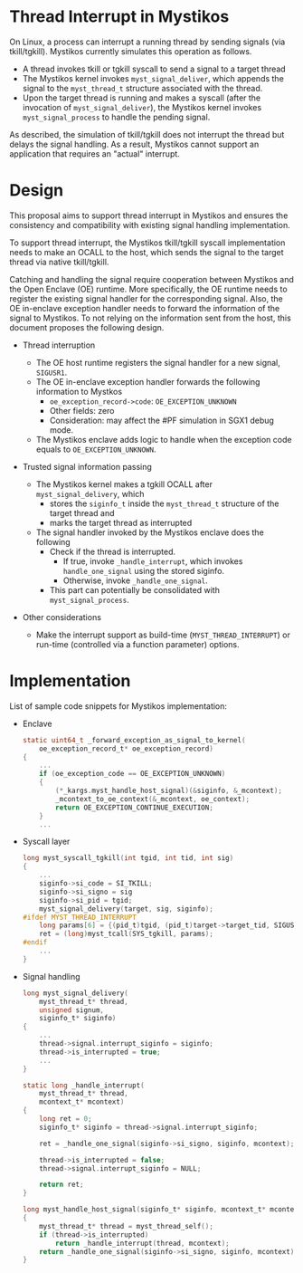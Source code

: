 # Thread Interrupt in Mystikos

On Linux, a process can interrupt a running thread by sending signals (via tkill/tgkill).
Mystikos currently simulates this operation as follows.
- A thread invokes tkill or tgkill syscall to send a signal to a target thread
- The Mystikos kernel invokes `myst_signal_deliver`, which appends the signal to
  the `myst_thread_t` structure associated with the thread.
- Upon the target thread is running and makes a syscall (after the invocation of `myst_signal_deliver`),
  the Mystikos kernel invokes `myst_signal_process` to handle the pending signal.

As described, the simulation of tkill/tgkill does not interrupt the thread but delays
the signal handling. As a result, Mystikos cannot support an application that requires
an "actual" interrupt.

# Design

This proposal aims to support thread interrupt in Mystikos and ensures the consistency
and compatibility with existing signal handling implementation.

To support thread interrupt, the Mystikos tkill/tgkill syscall implementation needs to
make an OCALL to the host, which sends the signal to the target thread via native tkill/tgkill.

Catching and handling the signal require cooperation between Mystikos and the Open Enclave (OE)
runtime. More specifically, the OE runtime needs to register the existing signal handler for
the corresponding signal. Also, the OE in-enclave exception handler needs to forward the
information of the signal to Mystikos. To not relying on the information sent from the host,
this document proposes the following design.

- Thread interruption
  - The OE host runtime registers the signal handler for a new signal, `SIGUSR1`.
  - The OE in-enclave exception handler forwards the following information to Mystkos
    - `oe_exception_record->code`: `OE_EXCEPTION_UNKNOWN`
    - Other fields: zero
    - Consideration: may affect the #PF simulation in SGX1 debug mode.
  - The Mystikos enclave adds logic to handle when the exception code equals to `OE_EXCEPTION_UNKNOWN`.

- Trusted signal information passing
  - The Mystikos kernel makes a tgkill OCALL after `myst_signal_delivery`, which
    - stores the `siginfo_t` inside the `myst_thread_t` structure of the target thread and
    - marks the target thread as interrupted
  - The signal handler invoked by the Mystikos enclave does the following
    - Check if the thread is interrupted.
      - If true, invoke `_handle_interrupt`, which invokes `handle_one_signal` using the stored
        siginfo.
      - Otherwise, invoke `_handle_one_signal`.
    - This part can potentially be consolidated with `myst_signal_process`.

 - Other considerations
   - Make the interrupt support as build-time (`MYST_THREAD_INTERRUPT`) or run-time (controlled via a function parameter) options.

# Implementation

  List of sample code snippets for Mystikos implementation:

  - Enclave
    ```c
    static uint64_t _forward_exception_as_signal_to_kernel(
        oe_exception_record_t* oe_exception_record)
    {
        ...
        if (oe_exception_code == OE_EXCEPTION_UNKNOWN)
        {
            (*_kargs.myst_handle_host_signal)(&siginfo, &_mcontext);
            _mcontext_to_oe_context(&_mcontext, oe_context);
            return OE_EXCEPTION_CONTINUE_EXECUTION;
        }
        ...
    ```

  - Syscall layer
    ```c
    long myst_syscall_tgkill(int tgid, int tid, int sig)
    {
        ...
        siginfo->si_code = SI_TKILL;
        siginfo->si_signo = sig
        siginfo->si_pid = tgid;
        myst_signal_delivery(target, sig, siginfo);
    #ifdef MYST_THREAD_INTERRUPT
        long params[6] = {(pid_t)tgid, (pid_t)target->target_tid, SIGUSR1};
        ret = (long)myst_tcall(SYS_tgkill, params);
    #endif
        ...
    }
    ```

  - Signal handling 
    ```c
    long myst_signal_delivery(
        myst_thread_t* thread,
        unsigned signum,
        siginfo_t* siginfo)
    {
        ...
        thread->signal.interrupt_siginfo = siginfo;
        thread->is_interrupted = true;
        ...
    }
    ```

    ```c
    static long _handle_interrupt(
        myst_thread_t* thread,
        mcontext_t* mcontext)
    {
        long ret = 0;
        siginfo_t* siginfo = thread->signal.interrupt_siginfo;

        ret = _handle_one_signal(siginfo->si_signo, siginfo, mcontext);

        thread->is_interrupted = false;
        thread->signal.interrupt_siginfo = NULL;

        return ret;
    }
    ```

    ```c
    long myst_handle_host_signal(siginfo_t* siginfo, mcontext_t* mcontext)
    {
        myst_thread_t* thread = myst_thread_self();
        if (thread->is_interrupted)
            return _handle_interrupt(thread, mcontext);
        return _handle_one_signal(siginfo->si_signo, siginfo, mcontext);
    }
    ```
